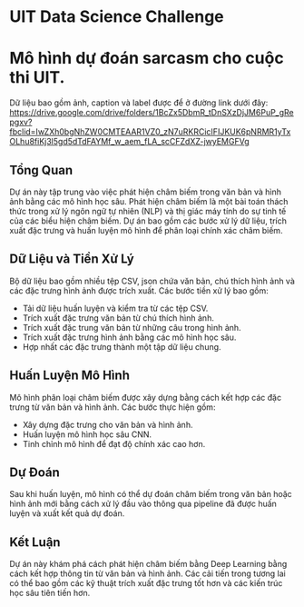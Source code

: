 # UIT Data Science Challenge 
# Mô hình dự đoán sarcasm cho cuộc thi UIT.
Dữ liệu bao gồm ảnh, caption và label được để ở đường link dưới đây:
https://drive.google.com/drive/folders/1BcZx5DbmR_tDnSXzDjJM6PuP_gRepgxv?fbclid=IwZXh0bgNhZW0CMTEAAR1VZ0_zN7uRKRCicIFIJKUK6pNRMR1yTxOLhu8fiKj3l5gd5dTdFAYMf_w_aem_fLA_scCFZdXZ-jwyEMGFVg

## Tổng Quan
Dự án này tập trung vào việc phát hiện châm biếm trong văn bản và hình ảnh bằng các mô hình học sâu. Phát hiện châm biếm là một bài toán thách thức trong xử lý ngôn ngữ tự nhiên (NLP) và thị giác máy tính do sự tinh tế của các biểu hiện 
châm biếm. Dự án bao gồm các bước xử lý dữ liệu, trích xuất đặc trưng và huấn luyện mô hình để phân loại chính xác châm biếm.

## Dữ Liệu và Tiền Xử Lý
Bộ dữ liệu bao gồm nhiều tệp CSV, json chứa văn bản, chú thích hình ảnh và các đặc trưng hình ảnh được trích xuất. Các bước tiền xử lý bao gồm:
- Tải dữ liệu huấn luyện và kiểm tra từ các tệp CSV.
- Trích xuất đặc trưng văn bản từ chú thích hình ảnh.
- Trích xuất đặc trung văn bản từ những câu trong hình ảnh.
- Trích xuất đặc trưng hình ảnh bằng các mô hình học sâu.
- Hợp nhất các đặc trưng thành một tập dữ liệu chung.

## Huấn Luyện Mô Hình
Mô hình phân loại châm biếm được xây dựng bằng cách kết hợp các đặc trưng từ văn bản và hình ảnh. Các bước thực hiện gồm:
- Xây dựng đặc trưng cho văn bản và hình ảnh.
- Huấn luyện mô hình học sâu CNN.
- Tinh chỉnh mô hình để đạt độ chính xác cao hơn.

## Dự Đoán
Sau khi huấn luyện, mô hình có thể dự đoán châm biếm trong văn bản hoặc hình ảnh mới bằng cách xử lý đầu vào thông qua pipeline đã được huấn luyện và xuất kết quả dự đoán.

## Kết Luận
Dự án này khám phá cách phát hiện châm biếm bằng Deep Learning bằng cách kết hợp thông tin từ văn bản và hình ảnh. Các cải tiến trong tương lai có thể bao gồm các kỹ thuật trích xuất đặc trưng tốt hơn và các kiến trúc học sâu tiên tiến hơn.

